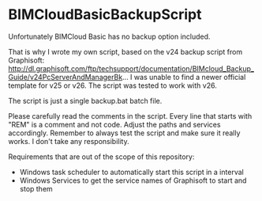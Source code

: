 # BIMCloudBasicBackupScript

Unfortunately BIMCloud Basic has no backup option included.

That is why I wrote my own script, based on the v24 backup script from Graphisoft:
http://dl.graphisoft.com/ftp/techsupport/documentation/BIMcloud_Backup_Guide/v24PcServerAndManagerBk...
I was unable to find a newer official template for v25 or v26. The script was tested to work with v26. 

The script is just a single backup.bat batch file. 

Please carefully read the comments in the script. Every line that starts with "REM" is a comment and not code. Adjust the paths and services accordingly. 
Remember to always test the script and make sure it really works. I don't take any responsibility.


Requirements that are out of the scope of this repository:

- Windows task scheduler to automatically start this script in a interval
- Windows Services to get the service names of Graphisoft to start and stop them
